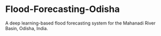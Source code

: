 # Flood-Forecasting-Odisha
A deep learning-based flood forecasting system for the Mahanadi River Basin, Odisha, India.
